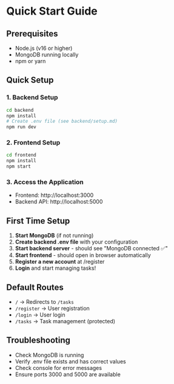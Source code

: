 # Quick Start Guide

## Prerequisites
- Node.js (v16 or higher)
- MongoDB running locally
- npm or yarn

## Quick Setup

### 1. Backend Setup
```bash
cd backend
npm install
# Create .env file (see backend/setup.md)
npm run dev
```

### 2. Frontend Setup
```bash
cd frontend
npm install
npm start
```

### 3. Access the Application
- Frontend: http://localhost:3000
- Backend API: http://localhost:5000

## First Time Setup

1. **Start MongoDB** (if not running)
2. **Create backend .env file** with your configuration
3. **Start backend server** - should see "MongoDB connected ✅"
4. **Start frontend** - should open in browser automatically
5. **Register a new account** at /register
6. **Login** and start managing tasks!

## Default Routes
- `/` → Redirects to `/tasks`
- `/register` → User registration
- `/login` → User login
- `/tasks` → Task management (protected)

## Troubleshooting
- Check MongoDB is running
- Verify .env file exists and has correct values
- Check console for error messages
- Ensure ports 3000 and 5000 are available 